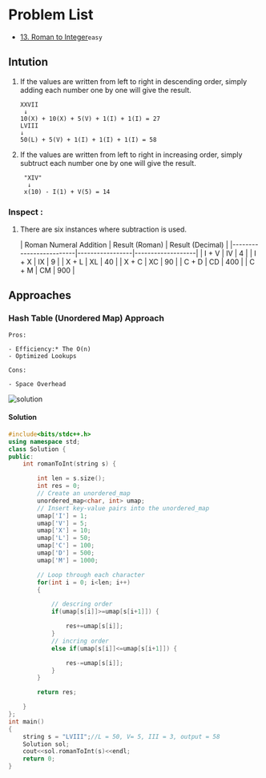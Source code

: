 # Problem List

- [13. Roman to Integer](https://leetcode.com/problems/roman-to-integer/description/)`easy`

## Intution
1. If the values are written from left to right in descending order, simply adding each number one by one will give the result.
	```
	XXVII
	 ↓
	10(X) + 10(X) + 5(V) + 1(I) + 1(I) = 27
	LVIII
	↓
	50(L) + 5(V) + 1(I) + 1(I) + 1(I) = 58
	```
2. If the values are written from left to right in increasing order, simply subtruct each number one by one will give the result.
   ```
	"XIV"
	 ↓
	x(10) - I(1) + V(5) = 14
   ```
### Inspect :
1. There are six instances where subtraction is used.
   
   | Roman Numeral Addition | Result (Roman) | Result (Decimal) |
|-------------------------|-----------------|-------------------|
| I + V                   | IV              | 4                 |
| I + X                   | IX              | 9                 |
| X + L                   | XL              | 40                |
| X + C                   | XC              | 90                |
| C + D                   | CD              | 400               |
| C + M                   | CM              | 900               |

## Approaches

### Hash Table (Unordered Map) Approach

<code>Pros:</code>

    - Efficiency:* The O(n) 
    - Optimized Lookups

<code>Cons:</code>

    - Space Overhead
![solution](13.png"roman-to-int-solution.png")

#### Solution
~~~cpp
#include<bits/stdc++.h>
using namespace std;
class Solution {
public:
	int romanToInt(string s) {

		int len = s.size();
		int res = 0;
		// Create an unordered_map
		unordered_map<char, int> umap;
		// Insert key-value pairs into the unordered_map
		umap['I'] = 1;
		umap['V'] = 5;
		umap['X'] = 10;
		umap['L'] = 50;
		umap['C'] = 100;
		umap['D'] = 500;
		umap['M'] = 1000;

		// Loop through each character
		for(int i = 0; i<len; i++)
		{

			// descring order
			if(umap[s[i]]>=umap[s[i+1]]) {

				res+=umap[s[i]];
			}
			// incring order
			else if(umap[s[i]]<=umap[s[i+1]]) {

				res-=umap[s[i]];
			}
		}

		return res;

	}
};
int main()
{
	string s = "LVIII";//L = 50, V= 5, III = 3, output = 58
	Solution sol;
	cout<<sol.romanToInt(s)<<endl;
	return 0;
}
~~~